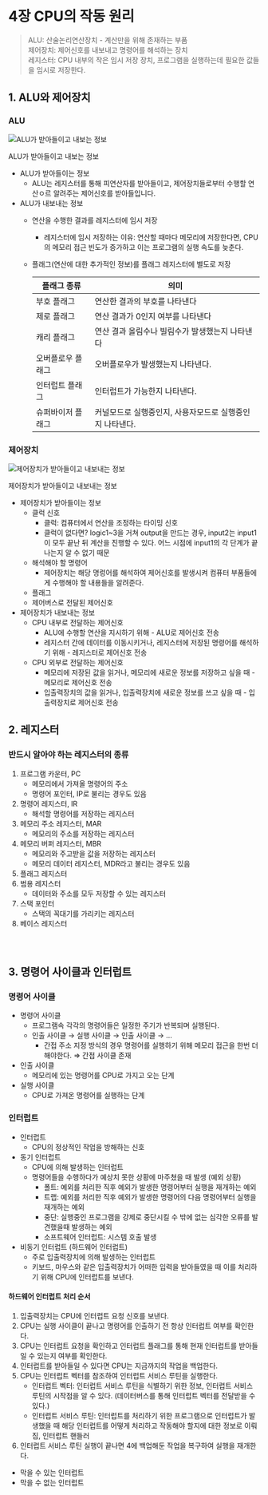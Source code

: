 # 4장 CPU의 작동 원리

> ALU: 산술논리연산장치 - 계산만을 위해 존재하는 부품 \
> 제어장치: 제어신호를 내보내고 명령어를 해석하는 장치 \
> 레지스터: CPU 내부의 작은 임시 저장 장치, 프로그램을 실행하는데 필요한 값들을 임시로 저장한다.

## 1. ALU와 제어장치

### ALU

![ALU가 받아들이고 내보는 정보](<../../.gitbook/assets/image (1).png>)

ALU가 받아들이고 내보는 정보

* ALU가 받아들이는 정보
  * ALU는 레지스터를 통해 피연산자를 받아들이고, 제어장치들로부터 수행할 연산ㅇ르 알려주는 제어신호를 받아들입니다.
* ALU가 내보내는 정보
  * 연산을 수행한 결과를 레지스터에 임시 저장
    * 레지스터에 임시 저장하는 이유: 연산할 때마다 메모리에 저장한다면, CPU의 메모리 접근 빈도가 증가하고 이는 프로그램의 실행 속도를 늦춘다.
  *   플래그(연산에 대한 추가적인 정보)를 플래그 레지스터에 별도로 저장

      | 플래그 종류    | 의미                              |
      | --------- | ------------------------------- |
      | 부호 플래그    | 연산한 결과의 부호를 나타낸다                |
      | 제로 플래그    | 연산 결과가 0인지 여부를 나타낸다             |
      | 캐리 플래그    | 연산 결과 올림수나 빌림수가 발생했는지 나타낸다      |
      | 오버플로우 플래그 | 오버플로우가 발생했는지 나타낸다.              |
      | 인터럽트 플래그  | 인터럽트가 가능한지 나타낸다.                |
      | 슈퍼바이저 플래그 | 커널모드로 실행중인지, 사용자모드로 실행중인지 나타낸다. |

### 제어장치

![제어장치가 받아들이고 내보내는 정보](<../../.gitbook/assets/image (1) (1).png>)

제어장치가 받아들이고 내보내는 정보

* 제어장치가 받아들이는 정보
  * 클럭 신호
    * 클럭: 컴퓨터에서 연산을 조정하는 타이밍 신호
    * 클럭이 없다면? logic1\~3을 거쳐 output을 만드는 경우, input2는 input1이 모두 끝난 뒤 계산을 진행할 수 있다. 어느 시점에 input1의 각 단계가 끝나는지 알 수 없기 때문
  * 해석해야 할 명령어
    * 제어장치는 해당 명렁어를 해석하여 제어신호를 발생시켜 컴퓨터 부품들에게 수행해야 할 내용들을 알려준다.
  * 플래그
  * 제어버스로 전달된 제어신호
* 제어장치가 내보내는 정보
  * CPU 내부로 전달하는 제어신호
    * ALU에 수행할 연산을 지시하기 위해 - ALU로 제어신호 전송
    * 레지스터 간에 데이터를 이동시키거나, 레지스터에 저장된 명령어를 해석하기 위해 - 레지스터로 제어신호 전송
  * CPU 외부로 전달하는 제어신호
    * 메모리에 저장된 값을 읽거나, 메모리에 새로운 정보를 저장하고 싶을 때 - 메모리로 제어신호 전송
    * 입출력장치의 값을 읽거나, 입출력장치에 새로운 정보를 쓰고 싶을 때 - 입출력장치로 제어신호 전송

## 2. 레지스터

### 반드시 알아야 하는 레지스터의 종류

1. 프로그램 카운터, PC
   * 메모리에서 가져올 명령어의 주소
   * 명령어 포인터, IP로 불리는 경우도 있음
2. 명령어 레지스터, IR
   * 해석할 명령어를 저장하는 레지스터
3. 메모리 주소 레지스터, MAR
   * 메모리의 주소를 저장하는 레지스터
4. 메모리 버퍼 레지스터, MBR
   * 메모리와 주고받을 값을 저장하는 레지스터
   * 메모리 데이터 레지스터, MDR라고 불리는 경우도 있음
5. 플래그 레지스터
6. 범용 레지스터
   * 데이터와 주소를 모두 저장할 수 있는 레지스터
7. 스택 포인터
   * 스택의 꼭대기를 가리키는 레지스터
8. 베이스 레지스터

<div><figure><img src="../../.gitbook/assets/image (2).png" alt=""><figcaption></figcaption></figure> <figure><img src="../../.gitbook/assets/image1.png" alt=""><figcaption></figcaption></figure> <figure><img src="../../.gitbook/assets/image2.png" alt=""><figcaption></figcaption></figure></div>

## 3. 명령어 사이클과 인터럽트

### 명령어 사이클

* 명령어 사이클
  * 프로그램속 각각의 명령어들은 일정한 주기가 반복되며 실행된다.
  * 인출 사이클 → 실행 사이클 → 인출 사이클 → …
    * 간접 주소 지정 방식의 경우 명령어를 실행하기 위해 메모리 접근을 한번 더 해야한다. ⇒ 간접 사이클 존재
* 인출 사이클
  * 메모리에 있는 명령어를 CPU로 가지고 오는 단계
* 실행 사이클
  * CPU로 가져온 명령어를 실행하는 단계

### 인터럽트

* 인터럽트
  * CPU의 정상적인 작업을 방해하는 신호
* 동기 인터럽트
  * CPU에 의해 발생하는 인터럽트
  * 명령어들을 수행하다가 예상치 못한 상황에 마주쳤을 때 발생 (예외 상황)
    * 폴트: 예외를 처리한 직후 예외가 발생한 명령어부터 실행을 재개하는 예외
    * 트랩: 예외를 처리한 직후 예외가 발생한 명령어의 다음 명령어부터 실행을 재개하는 예외
    * 중단: 실행중인 프로그램을 강제로 중단시킬 수 밖에 없는 심각한 오류를 발견했을때 발생하는 예외
    * 소프트웨어 인터럽트: 시스템 호출 발생
* 비동기 인터럽트 (하드웨어 인터럽트)
  * 주로 입출력장치에 의해 발생하는 인터럽트
  * 키보드, 마우스와 같은 입출력장치가 어떠한 입력을 받아들였을 때 이를 처리하기 위해 CPU에 인터럽트를 보낸다.

#### 하드웨어 인터럽트 처리 순서

1. 입출력장치는 CPU에 인터럽트 요청 신호를 보낸다.
2. CPU는 실행 사이클이 끝나고 명령어를 인출하기 전 항상 인터럽트 여부를 확인한다.
3. CPU는 인터럽트 요청을 확인하고 인터럽트 플래그를 통해 현재 인터럽트를 받아들일 수 있는지 여부를 확인한다.
4. 인터럽트를 받아들일 수 있다면 CPU는 지금까지의 작업을 백업한다.
5. CPU는 인터럽트 벡터를 참조하여 인터럽트 서비스 루틴을 실행한다.
   * 인터럽트 벡터: 인터럽트 서비스 루틴을 식별하기 위한 정보, 인터럽트 서비스 루틴의 시작점을 알 수 있다. (데이터버스를 통해 인터럽트 벡터를 전달받을 수 있다.)
   * 인터럽트 서비스 루틴: 인터럽트를 처리하기 위한 프로그램으로 인터럽트가 발생했을 때 해당 인터럽트를 어떻게 처리하고 작동해야 할지에 대한 정보로 이뤄짐, 인터럽트 핸들러
6. 인터럽트 서비스 루틴 실행이 끝나면 4에 백업해둔 작업을 복구하여 실행을 재개한다.

* 막을 수 있는 인터럽트
* 막을 수 없는 인터럽트
